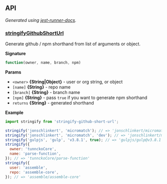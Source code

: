 <!-- docks-start -->

## API

_Generated using [jest-runner-docs](https://npmjs.com/package/jest-runner-docs)._

### [stringifyGithubShortUrl](./src/index.js#L30)

Generate github / npm shorthand from list
of arguments or object.

**Signature**

```ts
function(owner, name, branch, npm)
```

**Params**

- `<owner>` **{String|Object}** - user or org string, or object
- `[name]` **{String}** - repo name
- `[branch]` **{String}** - branch name
- `[npm]` **{String}** - pass `true` if you want to generate npm shorthand
- `returns` **{String}** - generated shorthand

**Example**

```js
import stringify from 'stringify-github-short-url';

stringify('jonschlinkert', 'micromatch'); // => 'jonschlinkert/micromatch'
stringify('jonschlinkert', 'micromatch', 'dev'); // => 'jonschlinkert/micromatch#dev'
stringify('gulpjs', 'gulp', 'v3.8.1', true); // => 'gulpjs/gulp@v3.8.1'
stringify({
  owner: 'tunnckoCore',
  name: 'parse-function',
}); // => 'tunnckoCore/parse-function'
stringify({
  user: 'assemble',
  repo: 'assemble-core',
}); // => 'assemble/assemble-core'
```

<!-- docks-end -->
